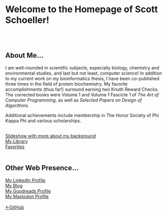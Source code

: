 <body>
<h1>Welcome to the Homepage of Scott Schoeller!</h1><br>
<br>
<h2>About Me...</h2>
<p>I am well-rounded in scientific subjects, especially biology, chemistry and environmental studies, and last but not least, computer science!
In addition to my current work on my bioinformatics thesis, I have been co-published three times in the field of protein biochemistry.
My favorite accomplishments (thus far!) surround earning two Knuth Reward Checks. The corrected books were Volume 1 and Volume 1 Fascicle 1 of <i>The Art of Computer Programming</i>, as well as <i>Selected Papers on Design of Algorithms</i>.</p> 
<p>Additional achievements include membership in The Honor Society of Phi Kappa Phi and various scholarships.</p><br>
<a href="https://drive.google.com/file/d/1NDO06h8JYRQKnt1zMERhviXTVNw9Fc1R/preview" width="640" height="480">Slideshow with more about my background</a><br>
 <a href="https://sschoellerstem.github.io/knuthkorner.html">My Library</a><br>
<a href="https://sschoellerstem.github.io/favlinks.html">Favorites</a><br>
<br>
<h2>Other Web Presence...</h2>
<a href="https://www.linkedin.com/in/sschoellerSTEM">My LinkedIn Profile</a><br>
<a href="https://sschoellerSTEM.blogspot.com">My Blog</a><br>
<a href="https://www.goodreads.com/sschoellerstem">My Goodreads Profile</a><br>
<a rel="me" href="https://noc.social/@sschoellerSTEM">My Mastodon Profile</a><br>
<br>
<a href="https://github.com/sschoellerSTEM">&lt;-GitHub</a><br>
</body>
